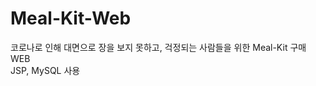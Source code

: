 # Meal-Kit-Web
<span>코로나로 인해 대면으로 장을 보지 못하고, 걱정되는 사람들을 위한 Meal-Kit 구매 WEB</span><br>
<span>JSP, MySQL 사용</span>